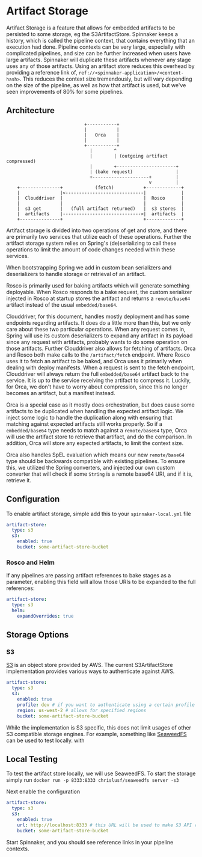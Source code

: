 # Artifact Storage

Artifact Storage is a feature that allows for embedded artifacts to be
persisted to some storage, eg the S3ArtifactStore. Spinnaker keeps a history,
which is called the pipeline context, that contains everything that an
execution had done. Pipeline contexts can be very large, especially with
complicated pipelines, and size can be further increased when users have large
artifacts. Spinnaker will duplicate
these artifacts whenever any stage uses any of those artifacts. Using an
artifact store reduces this overhead by providing a reference link of,
`ref://<spinnaker-application>/<content-hash>`. This reduces the context size
tremendously, but will vary depending on the size of the pipeline, as well as
how that artifact is used, but we've seen improvements of 80% for some
pipelines.

## Architecture

                                 +-----------+
                                 |           |
                                 |   Orca    |
                                 |           |
                                 +-----------+
                                   |        ^
                                   |        | (outgoing artifact compressed)
                                   |        +----------------------+
                                   | (bake request)                |
                                   +---------------------+         |
                                                         v         |
        +---------------+            (fetch)           +-------------+
        |               |<-----------------------------|             |
        |  Clouddriver  |                              |  Rosco      |
        |               |                              |             |
        |  s3 get       |   (full artifact returned)   |  s3 stores  |
        |  artifacts    |----------------------------->|  artifacts  |
        +---------------+                              +-------------+


Artifact storage is divided into two operations of get and store, and there are
primarily two services that utilize each of these operations. Further the
artifact storage system relies on Spring's (de)serializing to call these
operations to limit the amount of code changes needed within these services.

When bootstrapping Spring we add in custom bean serializers and deserializers to
handle storage or retrieval of an artifact.

Rosco is primarily used for baking artifacts which will generate something
deployable.  When Rosco responds to a bake request, the custom serializer
injected in Rosco at startup stores the artifact and returns a `remote/base64`
artifact instead of the usual `embedded/base64`.

Clouddriver, for this document, handles mostly deployment and has some endpoints
regarding artifacts. It does do a little more than this, but we only care about
these two particular operations. When any request comes in, Spring will use its
custom deserializers to expand any artifact in its payload since any request
with artifacts, probably wants to do some operation on those artifacts. Further
Clouddriver also allows for fetching of artifacts. Orca and Rosco both make
calls to the `/artifact/fetch` endpoint. Where Rosco uses it to fetch an
artifact to be baked, and Orca uses it primarily when dealing with deploy
manifests. When a request is sent to the fetch endpoint, Clouddriver will always
return the full `embedded/base64` artifact back to the service. It is up to the
service receiving the artifact to compress it. Luckily, for Orca, we don't have
to worry about compression, since this no longer becomes an artifact, but a
manifest instead.

Orca is a special case as it mostly does orchestration, but does cause some
artifacts to be duplicated when handling the expected artifact logic. We inject
some logic to handle the duplication along with ensuring that matching against
expected artifacts still works properly. So if a `embedded/base64` type needs to
match against a `remote/base64` type, Orca will use the artifact store to
retrieve that artifact, and do the comparison. In addition, Orca will store any
expected artifacts, to limit the context size.

Orca also handles SpEL evaluation which means our new `remote/base64` type
should be backwards compatible with existing pipelines. To ensure this, we
utilized the Spring converters, and injected our own custom converter that will
check if some `String` is a remote base64 URI, and if it is, retrieve it.

## Configuration

To enable artifact storage, simple add this to your `spinnaker-local.yml` file

```yaml
artifact-store:
  type: s3
  s3:
    enabled: true
    bucket: some-artifact-store-bucket
```

### Rosco and Helm

If any pipelines are passing artifact references to bake stages as a parameter,
enabling this field will allow those URIs to be expanded to the full
references:

```yaml
artifact-store:
  type: s3
  helm:
    expandOverrides: true
```

## Storage Options

### S3

[S3](https://aws.amazon.com/s3/) is an object store provided by AWS. The
current S3ArtifactStore implementation provides various ways to authenticate
against AWS.

```yaml
artifact-store:
  type: s3
  s3:
    enabled: true
    profile: dev # if you want to authenticate using a certain profile
    region: us-west-2 # allows for specified regions
    bucket: some-artifact-store-bucket
```

While the implementation is S3 specific, this does not limit usages of other S3
compatible storage engines. For example, something like
[SeaweedFS](https://github.com/seaweedfs/seaweedfs) can be used to test locally.
with

## Local Testing

To test the artifact store locally, we will use SeaweedFS. To start the storage simply run
`docker run -p 8333:8333 chrislusf/seaweedfs server -s3`

Next enable the configuration

```yaml
artifact-store:
  type: s3
  s3:
    enabled: true
    url: http://localhost:8333 # this URL will be used to make S3 API requests to
    bucket: some-artifact-store-bucket
```

Start Spinnaker, and you should see reference links in your pipeline contexts.
